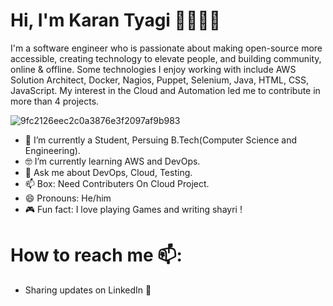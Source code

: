 # Hi, I'm Karan Tyagi 👋🏾‍👨‍💻


I'm a software engineer who is passionate about making open-source more accessible, creating technology to elevate people, and building community, online & offline. Some technologies I enjoy working with include AWS Solution Architect, Docker, Nagios, Puppet, Selenium, Java, HTML, CSS, JavaScript. My interest in the Cloud and Automation led me to contribute in more than 4 projects.

![9fc2126eec2c0a3876e3f2097af9b983](https://user-images.githubusercontent.com/43268374/88951657-ecad9800-d2b3-11ea-8caa-61454005a3af.gif)

* 📱 I’m currently a Student, Persuing B.Tech(Computer Science and Engineering).
* 🤓 I’m currently learning AWS and DevOps.
* 💬 Ask me about DevOps, Cloud, Testing.
* 📫 Box: Need Contributers On Cloud Project.
* 😄 Pronouns: He/him
* 🎮 Fun fact: I love playing Games and writing shayri !


# How to reach me 📫:

* Sharing updates on LinkedIn 💼
